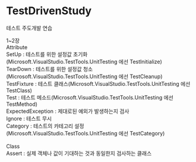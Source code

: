 # TestDrivenStudy<br>
테스트 주도개발 연습<br>

1~2장<br>
Attribute <br>
SetUp : 테스트를 위한 설정값 초기화(Microsoft.VisualStudio.TestTools.UnitTesting 에선 TestInitialize)<br>
TearDown : 테스트를 위한 설정값 청소(Microsoft.VisualStudio.TestTools.UnitTesting 에선 TestCleanup)<br>
TestFixture : 테스트 클래스(Microsoft.VisualStudio.TestTools.UnitTesting 에선 TestClass)<br>
Test : 테스트 메소드(Microsoft.VisualStudio.TestTools.UnitTesting 에선 TestMethod)<br>
ExpectedException : 제대로된 예외가 발생하는지 검사<br>
Ignore : 테스트 무시<br>
Category : 테스트의 카테고리 설정(Microsoft.VisualStudio.TestTools.UnitTesting 에선 TestCategory)<br>
<br>
Class<br>
Assert : 실제 객체나 값이 기대하는 것과 동일한지 검사하는 클래스
